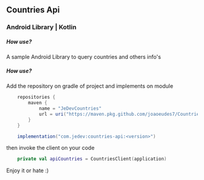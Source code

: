 ## Countries Api 
### Android Library | Kotlin

##### How use?
A sample Android Library to query countries and others info's

##### How use?

Add the repository on gradle of project and implements on module
```groovy
    repositories {
        maven {
            name = "JeDevCountries"
            url = uri("https://maven.pkg.github.com/joaoeudes7/Countries")
        }
    }

    implementation("com.jedev:countries-api:<version>")
```

then invoke the client on your code
```kotlin
    private val apiCountries = CountriesClient(application)
```

Enjoy it or hate :)